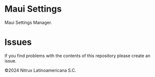 # Maui Settings 

Maui Settings Manager.

# Issues
If you find problems with the contents of this repository please create an issue.

©2024 Nitrux Latinoamericana S.C.

